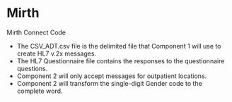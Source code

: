 # Mirth
Mirth Connect Code

- The CSV_ADT.csv file is the delimited file that Component 1 will use to create HL7 v.2x messages.
- The HL7 Questionnaire file contains the responses to the questionnaire questions. 
- Component 2 will only accept messages for outpatient locations.
- Component 2 will transform the single-digit Gender code to the complete word. 
